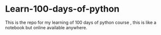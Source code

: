 # Learn-100-days-of-python
This is the repo for my learning of 100 days of python course , this is like a notebook but online available anywhere.
